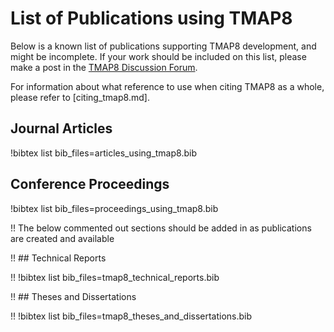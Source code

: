 # List of Publications using TMAP8

Below is a known list of publications supporting TMAP8 development, and might be incomplete. If
your work should be included on this list, please make a post in the
[TMAP8 Discussion Forum](https://github.com/idaholab/TMAP8/discussions).

For information about what reference to use when citing TMAP8 as a whole, please refer to [citing_tmap8.md].

## Journal Articles

!bibtex list bib_files=articles_using_tmap8.bib

## Conference Proceedings

!bibtex list bib_files=proceedings_using_tmap8.bib

!! The below commented out sections should be added in as publications are created and available

!! ## Technical Reports

!! !bibtex list bib_files=tmap8_technical_reports.bib

!! ## Theses and Dissertations

!! !bibtex list bib_files=tmap8_theses_and_dissertations.bib
